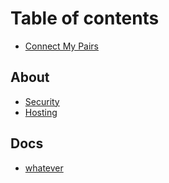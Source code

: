 # Table of contents

* [Connect My Pairs](README.md)

## About
* [Security](security.md)
* [Hosting](hosting.md)

## Docs <a id="docs"></a>

* [whatever](hmm.md)
